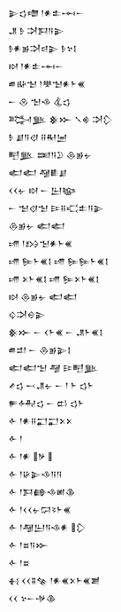 <div class='block'>
<div class='line'>𒉌𒌓𒈩 𒁹𒀭𒉺𒆰𒀸</div>
<div class='line'>𒂗 𒊩 𒋫𒁕𒀀𒉌</div>
<div class='line'>𒊩𒀭𒂊𒋫𒁀𒉌 𒊩𒆳𒋙</div>
<div class='line'>𒊭 𒁹𒀭𒉺𒆰𒀸</div>
<div class='line'>𒌑𒄫𒈠 𒁹𒋧𒈠𒀭𒈨𒌍</div>
<div class='line'>𒀸 𒊮 𒈠𒈾 𒆬𒌓</div>
<div class='line'>𒅋𒆥 𒆜𒁍 𒃵𒄯 𒋫𒁷</div>
<div class='line'>𒊩 𒋗𒀀𒋼 𒍝𒊑𒅁</div>
<div class='line'>𒋃𒆥 𒌅𒀀𒊒 𒁲𒂊𒉡</div>
<div class='line'>𒅗𒅗 𒆷𒀾𒋗</div>
<div class='line'>𒌋𒌋𒉡 𒊭 𒀸 𒌨𒆧</div>
<div class='line'>𒀸 𒈠𒋼𒈠 𒄿𒍝𒄣𒉺𒀀𒉌</div>
<div class='line'>𒁲𒂊𒉡 𒅗𒅗</div>
<div class='line'>𒋬 𒁹𒋳𒈠𒀭𒈨𒌍</div>
<div class='line'>𒋬 𒌉𒈨𒌍𒋙 𒋬 𒌉𒌉𒈨𒌍𒋙</div>
<div class='line'>𒋬 𒉽𒈨𒌍𒋙 𒋬 𒌉𒉽𒈨𒌍𒋙</div>
<div class='line'>𒊭 𒁲𒂊𒉡 𒅗𒅗</div>
<div class='line'>𒌒𒋫𒀪𒉌</div>
<div class='line'>𒆜𒁍 𒀸 𒌋𒈨𒌍 𒀸 𒂗𒈨𒌍𒋙</div>
<div class='line'>𒌑𒄥 𒀸 𒁲𒂊𒉌𒋙</div>
<div class='line'>𒅗𒅗𒈠 𒆷 𒄿𒋃𒆥</div>
<div class='line'>𒍦𒌓 𒁁𒂗𒉡 𒀸 𒁹 𒈨 𒌓𒈨</div>
<div class='line'>𒊓𒅈𒌓 𒀸 𒆗 𒌓𒈨</div>
<div class='line'>𒅆 𒁹𒀭𒍝𒂷𒂷𒉽𒉽</div>
<div class='line'>𒅆 𒁹</div>
<div class='line'>𒅆 𒁹𒀭 𒃻 </div>
<div class='line'>𒅆 𒁹𒄩𒉌𒈾𒀀𒀀</div>
<div class='line'>𒅆 𒁹𒁕𒂵𒈾𒅖𒆠</div>
<div class='line'>𒅆 𒁹𒌋𒌋𒉡𒁶𒂟𒈨𒌍</div>
<div class='line'>𒅆 𒁹𒆷𒌨𒀀𒈾𒀭 𒁷</div>
<div class='line'>𒅆 𒁹𒊺𒀀𒁍</div>
<div class='line'>𒅆 𒁹𒊺</div>
<div class='line'>𒈬 𒌋𒌋𒐉𒆚 𒁹𒀭𒌍𒉽𒈨𒌍𒋢</div>
<div class='line'>𒌋𒌋 𒆳𒀸𒋩𒆠</div>
</div>
